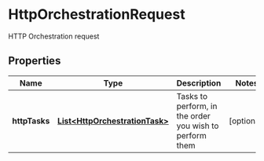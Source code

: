 

# HttpOrchestrationRequest

HTTP Orchestration request
## Properties

Name | Type | Description | Notes
------------ | ------------- | ------------- | -------------
**httpTasks** | [**List&lt;HttpOrchestrationTask&gt;**](HttpOrchestrationTask.md) | Tasks to perform, in the order you wish to perform them |  [optional]



